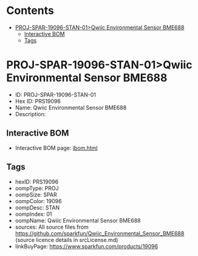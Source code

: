 



Contents
========

* [PROJ-SPAR-19096-STAN-01>Qwiic Environmental Sensor BME688](#proj-spar-19096-stan-01qwiic-environmental-sensor-bme688)
	* [Interactive BOM](#interactive-bom)
	* [Tags](#tags)

# PROJ-SPAR-19096-STAN-01>Qwiic Environmental Sensor BME688

- ID: PROJ-SPAR-19096-STAN-01
- Hex ID: PRS19096
- Name: Qwiic Environmental Sensor BME688
- Description: 

## Interactive BOM

- Interactive BOM page: [ibom.html](kicad/bom/ibom.html)

## Tags

- hexID: PRS19096
- oompType: PROJ
- oompSize: SPAR
- oompColor: 19096
- oompDesc: STAN
- oompIndex: 01
- oompName: Qwiic Environmental Sensor BME688
- sources: All source files from https://github.com/sparkfun/Qwiic_Environmental_Sensor_BME688 (source licence details in srcLicense.md)
- linkBuyPage: https://www.sparkfun.com/products/19096
